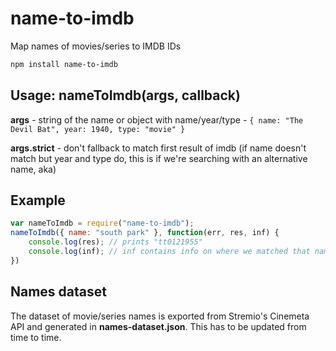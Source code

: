 # name-to-imdb
Map names of movies/series to IMDB IDs

```bash
npm install name-to-imdb
```

## Usage: nameToImdb(args, callback)

**args** - string of the name or object with name/year/type - ``{ name: "The Devil Bat", year: 1940, type: "movie" }``

**args.strict** - don't fallback to match first result of imdb (if name doesn't match but year and type do, this is if we're searching with an alternative name, aka)

## Example
```javascript
var nameToImdb = require("name-to-imdb");
nameToImdb({ name: "south park" }, function(err, res, inf) { 
	console.log(res); // prints "tt0121955"
	console.log(inf); // inf contains info on where we matched that name - e.g. locally, or on google
})
```

## Names dataset
The dataset of movie/series names is exported from Stremio's Cinemeta API and generated in **names-dataset.json**. This has to be updated from time to time.

